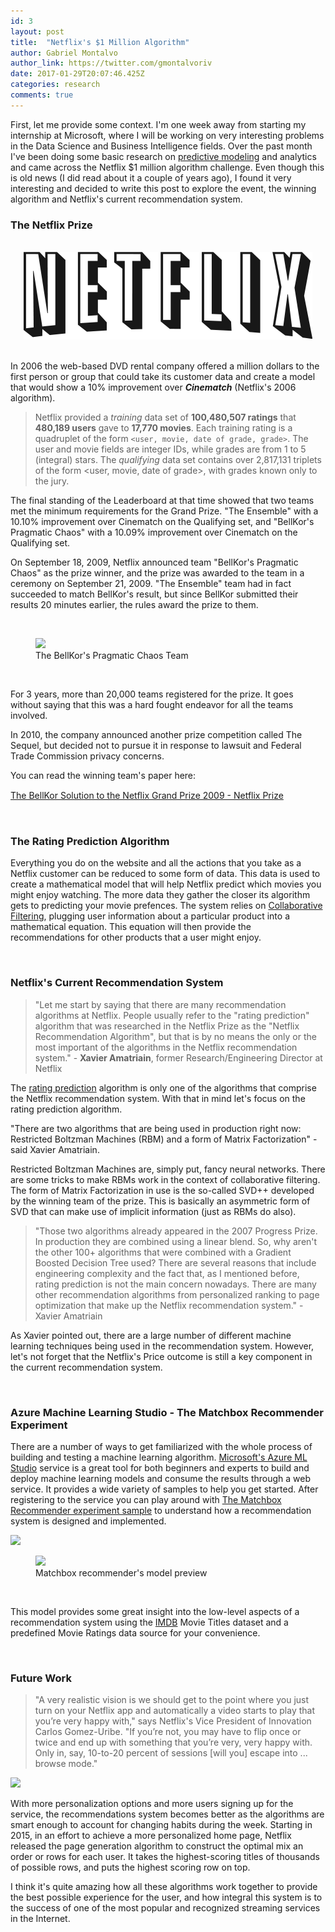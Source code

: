 ```yaml
---
id: 3
layout: post
title:  "Netflix's $1 Million Algorithm"
author: Gabriel Montalvo
author_link: https://twitter.com/gmontalvoriv
date: 2017-01-29T20:07:46.425Z
categories: research
comments: true
---
```


First, let me provide some context. I'm one week away from starting my internship at Microsoft, where I will be working on very interesting problems in the Data Science and Business Intelligence fields. Over the past month I've been doing some basic research on [predictive modeling](https://en.wikipedia.org/wiki/Predictive_modelling) and analytics and came across the Netflix $1 million algorithm challenge. Even though this is old news (I did read about it a couple of years ago), I found it very interesting and decided to write this post to explore the event, the winning algorithm and Netflix's current recommendation system.

### The Netflix Prize

<br>

<center><img src="/assets/posts/images/netflix.png"></center>

<br>

In 2006 the web-based DVD rental company offered a million dollars to the first person or group that could take its customer data and create a model that would show a 10% improvement over ***Cinematch*** (Netflix's 2006 algorithm).

> Netflix provided a *training* data set of **100,480,507 ratings** that **480,189 users** gave to **17,770 movies**.  Each training rating is a quadruplet of the form `<user, movie, date of grade, grade>`. The user and movie fields are integer IDs, while grades are from 1 to 5 (integral) stars. The *qualifying* data set contains over 2,817,131 triplets of the form <user, movie, date of grade>, with grades known only to the jury. 

The final standing of the Leaderboard at that time showed that two teams met the minimum requirements for the Grand Prize. "The Ensemble" with a 10.10% improvement over Cinematch on the Qualifying set, and "BellKor's Pragmatic Chaos" with a 10.09% improvement over Cinematch on the Qualifying set.

On September 18, 2009, Netflix announced team "BellKor's Pragmatic Chaos" as the prize winner, and the prize was awarded to the team in a ceremony on September 21, 2009. "The Ensemble" team had in fact succeeded to match BellKor's result, but since BellKor submitted their results 20 minutes earlier, the rules award the prize to them.

<br>
<figure>
  <img src="https://digit.hbs.org/wp-content/uploads/sites/2/2015/10/bigcheck.jpg" data-action="zoom">
  <figcaption>The BellKor's Pragmatic Chaos Team</figcaption>
</figure><br>

For 3 years, more than 20,000 teams registered for the prize. It goes without saying that this was a hard fought endeavor for all the teams involved.

In 2010, the company announced another prize competition called The Sequel, but decided not to pursue it in response to lawsuit and Federal Trade Commission privacy concerns.

You can read the winning team's paper here: 

[The BellKor Solution to the Netﬂix Grand Prize 2009 - Netflix Prize](http://www.netflixprize.com/assets/GrandPrize2009_BPC_BellKor.pdf)

<br>

### The Rating Prediction Algorithm

Everything you do on the website and all the actions that you take as a Netflix customer can be reduced to some form of data. This data is used to create a mathematical model that will help Netflix predict which movies you might enjoy watching. The more data they gather the closer its algorithm gets to predicting your movie prefences. The system relies on [Collaborative Filtering](https://en.wikipedia.org/wiki/Collaborative_filtering), plugging user information about a particular product into a mathematical equation. This equation will then provide the recommendations for other products that a user might enjoy.

<br>

### Netflix's Current Recommendation System

> "Let me start by saying that there are many recommendation algorithms at Netflix. People usually refer to the "rating prediction" algorithm that was researched in the Netflix Prize as the "Netflix Recommendation Algorithm", but that is by no means the only or the most important of the algorithms in the Netflix recommendation system." - <b>Xavier Amatriain</b>, former Research/Engineering Director at Netflix

The <u>rating prediction</u> algorithm is only one of the algorithms that comprise the Netflix recommendation system. With that in mind let's focus on the rating prediction algorithm.

"There are two algorithms that are being used in production right now: Restricted Boltzman Machines (RBM) and a form of Matrix Factorization" - said Xavier Amatriain. 

Restricted Boltzman Machines are, simply put, fancy neural networks. There are some tricks to make RBMs work in the context of collaborative filtering. The form of Matrix Factorization in use is the so-called SVD++ developed by the winning team of the prize. This is basically an asymmetric form of SVD that can make use of implicit information (just as RBMs do also).

> "Those two algorithms already appeared in the 2007 Progress Prize. In production they are combined using a linear blend. So, why aren't the other 100+ algorithms that were combined with a Gradient Boosted Decision Tree used? There are several reasons that include engineering complexity and the fact that, as I mentioned before, rating prediction is not the main concern nowadays. There are many other recommendation algorithms from personalized ranking to page optimization that make up the Netflix recommendation system." - Xavier Amatriain

As Xavier pointed out, there are a large number of different machine learning techniques being used in the recommendation system. However, let's not forget that the Netflix's Price outcome is still a key component in the current recommendation system.

<br>

### Azure Machine Learning Studio - The Matchbox Recommender Experiment

There are a number of ways to get familiarized with the whole process of building and testing a machine learning algorithm. [Microsoft's Azure ML Studio](https://studio.azureml.net/) service is a great tool for both beginners and experts to build and deploy machine learning models and consume the results through a web service. It provides a wide variety of samples to help you get started. After registering to the service you can play around with [The Matchbox Recommender experiment sample](https://gallery.cortanaintelligence.com/Experiment/3a02931f94114f47b4512dd9179b515e) to understand how a recommendation system is designed and implemented.

<img src="{{ site.baseurl }}/assets/posts/images/data-ratings.png" data-action="zoom">

<br>

<figure>
  <img src="{{ site.baseurl }}/assets/posts/images/model-1.png" data-action="zoom">
  <figcaption>Matchbox recommender's model preview</figcaption>
</figure>

<br>

This model provides some great insight into the low-level aspects of a recommendation system using the [IMDB](http://www.imdb.com/) Movie Titles dataset and a predefined Movie Ratings data source for your convenience.

<br>

### Future Work

> "A very realistic vision is we should get to the point where you just turn on your Netflix app and automatically a video starts to play that you’re very happy with," says Netflix's Vice President of Innovation Carlos Gomez-Uribe. "If you’re not, you may have to flip once or twice and end up with something that you’re very, very happy with. Only in, say, 10-to-20 percent of sessions [will you] escape into ... browse mode."

<img src="{{ site.baseurl }}/assets/posts/images/netflix-homescreen.jpg" data-action="zoom">

With more personalization options and more users signing up for the service, the recommendations system becomes better as the algorithms are smart enough to account for changing habits during the week. Starting in 2015, in an effort to achieve a more personalized home page, Netflix released the page generation algorithm to construct the optimal mix an order or rows for each user. It takes the highest-scoring titles of thousands of possible rows, and puts the highest scoring row on top.

I think it's quite amazing how all these algorithms work together to provide the best possible experience for the user, and how integral this system is to the success of one of the most popular and recognized streaming services in the Internet.